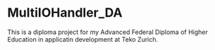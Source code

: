 # MultiIOHandler_DA
This is a diploma project for my Advanced Federal Diploma of Higher Education in applicatin development at Teko Zurich.
